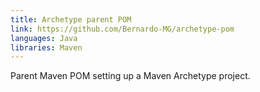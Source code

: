 ```yaml
---
title: Archetype parent POM
link: https://github.com/Bernardo-MG/archetype-pom
languages: Java
libraries: Maven
---
```

Parent Maven POM setting up a Maven Archetype project.
